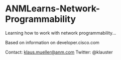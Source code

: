 # ANMLearns-Network-Programmability

Learning how to work with network programmability...

Based on information on developer.cisco.com

Contact: klaus.mueller@anm.com
Twitter: @klauster
